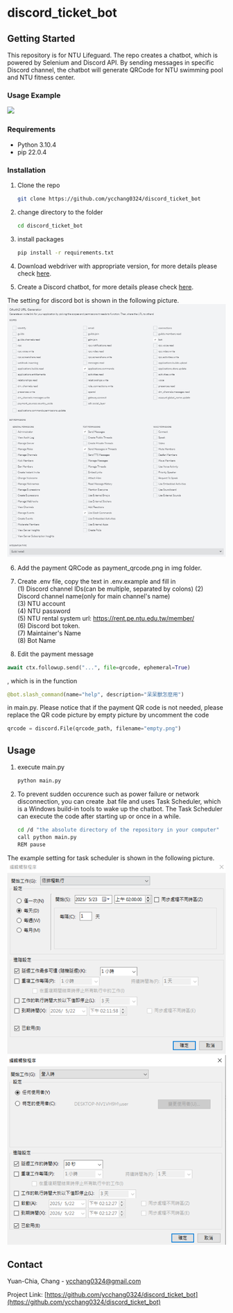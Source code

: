 # discord_ticket_bot

<!-- GETTING STARTED -->
## Getting Started

This repository is for NTU Lifeguard. The repo creates a chatbot, which is powered by Selenium and Discord API. By sending messages in specific Discord channel, the chatbot will generate QRCode for NTU swimming pool and NTU fitness center.

### Usage Example
![](examples/usage.gif)

### Requirements
* Python 3.10.4
* pip 22.0.4

### Installation

1. Clone the repo
   ```sh
   git clone https://github.com/ycchang0324/discord_ticket_bot
   ```

1. change directory to the folder
   ```sh
   cd discord_ticket_bot
   ```

3. install packages
   ```sh
   pip install -r requirements.txt
   ```

4. Download webdriver with appropriate version, for more details please check [here](https://developer.chrome.com/docs/chromedriver?hl=zh-tw).

5. Create a Discord chatbot, for more details please check [here](https://discord.com/developers/docs/intro).

The setting for discord bot is shown in the following picture.
![](examples/bot_setting.png)

6. Add the payment QRCode as payment_qrcode.png in img folder.

7. Create .env file, copy the text in .env.example and fill in  
(1) Discord channel IDs(can be multiple, separated by colons)
(2) Discord channel name(only for main channel's name)    
(3) NTU account  
(4) NTU password  
(5) NTU rental system url: https://rent.pe.ntu.edu.tw/member/  
(6) Discord bot token.  
(7) Maintainer's Name  
(8) Bot Name

8. Edit the payment message
```python
await ctx.followup.send("...", file=qrcode, ephemeral=True)
```
, which is in the function
```python
@bot.slash_command(name="help", description="呆呆獸怎麼用")
```
in main.py. Please notice that if the payment QR code is not needed,  please replace the QR code picture by empty picture by uncomment the code
```python
qrcode = discord.File(qrcode_path, filename="empty.png")
```


<!-- USAGE EXAMPLES -->
## Usage

1. execute main.py
   ```sh
   python main.py
   ```

2. To prevent sudden occurence such as power failure or network disconnection, you can create .bat file and uses Task Scheduler, which is a Windows build-in tools to wake up the chatbot. The Task Scheduler can execute the code after starting up or once in a while.
   ```sh
   cd /d "the absolute directory of the repository in your computer"
   call python main.py
   REM pause
   ```
The example setting for task scheduler is shown in the following picture.
![](examples/task_scheduler_setting_starting_up.png)
![](examples/task_scheduler_setting_every_day.png)




<!-- CONTACT -->
## Contact

Yuan-Chia, Chang - ycchang0324@gmail.com

Project Link: [https://github.com/ycchang0324/discord_ticket_bot](https://github.com/ycchang0324/discord_ticket_bot)

